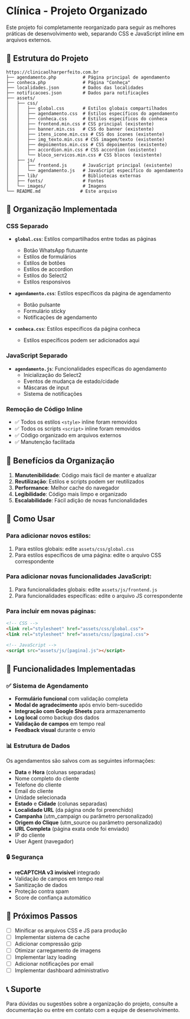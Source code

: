 # Clínica - Projeto Organizado

Este projeto foi completamente reorganizado para seguir as melhores práticas de desenvolvimento web, separando CSS e JavaScript inline em arquivos externos.

## 📁 Estrutura do Projeto

```
https://clinicaolharperfeito.com.br
├── agendamento.php          # Página principal de agendamento
├── conheca.php              # Página "Conheça"
├── localidades.json         # Dados das localidades
├── notificacoes.json        # Dados para notificações
├── assets/
│   ├── css/
│   │   ├── global.css       # Estilos globais compartilhados
│   │   ├── agendamento.css  # Estilos específicos do agendamento
│   │   ├── conheca.css      # Estilos específicos do conheca
│   │   ├── frontend.min.css # CSS principal (existente)
│   │   ├── banner.min.css   # CSS do banner (existente)
│   │   ├── itens_icone.min.css # CSS dos ícones (existente)
│   │   ├── img_texto.min.css # CSS imagem/texto (existente)
│   │   ├── depoimentos.min.css # CSS depoimentos (existente)
│   │   ├── accordion.min.css # CSS accordion (existente)
│   │   └── bloco_servicos.min.css # CSS blocos (existente)
│   ├── js/
│   │   ├── frontend.js      # JavaScript principal (existente)
│   │   └── agendamento.js   # JavaScript específico do agendamento
│   ├── lib/                 # Bibliotecas externas
│   ├── fonts/               # Fontes
│   └── images/              # Imagens
└── README.md               # Este arquivo
```

## 🔧 Organização Implementada

### CSS Separado
- **`global.css`**: Estilos compartilhados entre todas as páginas
  - Botão WhatsApp flutuante
  - Estilos de formulários
  - Estilos de botões
  - Estilos de accordion
  - Estilos do Select2
  - Estilos responsivos

- **`agendamento.css`**: Estilos específicos da página de agendamento
  - Botão pulsante
  - Formulário sticky
  - Notificações de agendamento

- **`conheca.css`**: Estilos específicos da página conheca
  - Estilos específicos podem ser adicionados aqui

### JavaScript Separado
- **`agendamento.js`**: Funcionalidades específicas do agendamento
  - Inicialização do Select2
  - Eventos de mudança de estado/cidade
  - Máscaras de input
  - Sistema de notificações

### Remoção de Código Inline
- ✅ Todos os estilos `<style>` inline foram removidos
- ✅ Todos os scripts `<script>` inline foram removidos
- ✅ Código organizado em arquivos externos
- ✅ Manutenção facilitada

## 🚀 Benefícios da Organização

1. **Manutenibilidade**: Código mais fácil de manter e atualizar
2. **Reutilização**: Estilos e scripts podem ser reutilizados
3. **Performance**: Melhor cache do navegador
4. **Legibilidade**: Código mais limpo e organizado
5. **Escalabilidade**: Fácil adição de novas funcionalidades

## 📝 Como Usar

### Para adicionar novos estilos:
1. Para estilos globais: edite `assets/css/global.css`
2. Para estilos específicos de uma página: edite o arquivo CSS correspondente

### Para adicionar novas funcionalidades JavaScript:
1. Para funcionalidades globais: edite `assets/js/frontend.js`
2. Para funcionalidades específicas: edite o arquivo JS correspondente

### Para incluir em novas páginas:
```html
<!-- CSS -->
<link rel="stylesheet" href="assets/css/global.css">
<link rel="stylesheet" href="assets/css/[pagina].css">

<!-- JavaScript -->
<script src="assets/js/[pagina].js"></script>
```

## 🚀 Funcionalidades Implementadas

### ✅ Sistema de Agendamento
- **Formulário funcional** com validação completa
- **Modal de agradecimento** após envio bem-sucedido
- **Integração com Google Sheets** para armazenamento
- **Log local** como backup dos dados
- **Validação de campos** em tempo real
- **Feedback visual** durante o envio

### 📊 Estrutura de Dados
Os agendamentos são salvos com as seguintes informações:
- **Data** e **Hora** (colunas separadas)
- Nome completo do cliente
- Telefone do cliente
- Email do cliente
- Unidade selecionada
- **Estado** e **Cidade** (colunas separadas)
- **Localidade URL** (da página onde foi preenchido)
- **Campanha** (utm_campaign ou parâmetro personalizado)
- **Origem do Clique** (utm_source ou parâmetro personalizado)
- **URL Completa** (página exata onde foi enviado)
- IP do cliente
- User Agent (navegador)

### 🔒 Segurança
- **reCAPTCHA v3 invisível** integrado
- Validação de campos em tempo real
- Sanitização de dados
- Proteção contra spam
- Score de confiança automático

## 🔄 Próximos Passos

- [ ] Minificar os arquivos CSS e JS para produção
- [ ] Implementar sistema de cache
- [ ] Adicionar compressão gzip
- [ ] Otimizar carregamento de imagens
- [ ] Implementar lazy loading
- [ ] Adicionar notificações por email
- [ ] Implementar dashboard administrativo

## 📞 Suporte

Para dúvidas ou sugestões sobre a organização do projeto, consulte a documentação ou entre em contato com a equipe de desenvolvimento. 